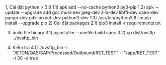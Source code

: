 1, Cài đặt python > 3.8
    1.1) apk add --no-cache python3 py3-pip
    1.2) apk --update --upgrade add gcc musl-dev jpeg-dev zlib-dev libffi-dev cairo-dev pango-dev gdk-pixbuf-dev python3-dev
    1.3) /usr/bin/python3.8 -m pip install --upgrade pip
2) Cài đặt packages
    2.1) pip3 install -r requirements.txt 

3) build file binary
    3.1) pyinstaller  --onefile build.spec
    3.2) cp dist/ovsftp ../ovsftp_bin
    
4) Kiểm tra
    4.1) ./ovsftp_bin -r "/ETON/QAS/SAP/Processed/Outbound/RET_TEST" -l "/app/RET_TEST" -t 30 -d true